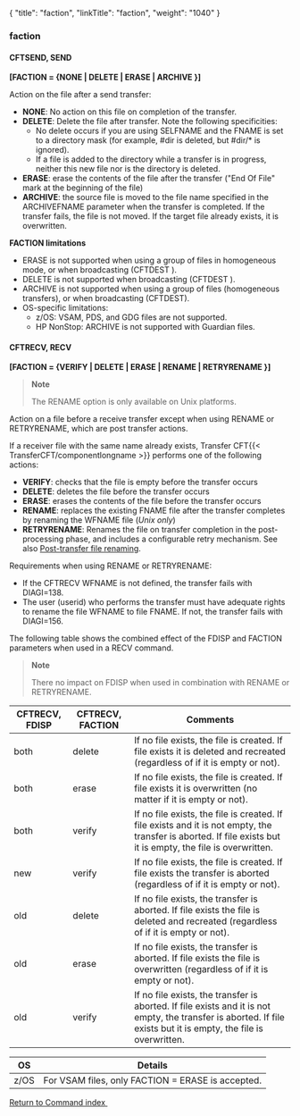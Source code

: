 {
    "title": "faction",
    "linkTitle": "faction",
    "weight": "1040"
}<span id="faction"></span>

### faction

<span id="faction_CFTSEND"></span>

#### CFTSEND, SEND

**\[FACTION = {NONE
| DELETE | ERASE | ARCHIVE }\]**

Action on the file after a send transfer:

- ****NONE****: No action on this file on completion
    of the transfer.
- ****DELETE****: Delete the file after transfer. Note the following specificities:
    -   No delete occurs if you are using SELFNAME and the FNAME is set to a directory mask (for example, #dir is deleted, but #dir/\* is ignored).
    -   If a file is added to the directory while a transfer is in progress, neither this new file nor is the directory is deleted.
- ****ERASE****: erase the contents of the file
    after the transfer ("End Of File" mark at the beginning of the
    file)
- **ARCHIVE**: the source file is moved to the file name specified in the ARCHIVEFNAME parameter when the transfer is completed. If the transfer fails, the file is not moved. If the target file already exists, it is overwritten.

****FACTION limitations****

- ERASE is not supported when using a group of files in homogeneous mode, or when broadcasting (CFTDEST ).
- DELETE is not supported when broadcasting (CFTDEST ).
- ARCHIVE is not supported when using a group of files (homogeneous transfers), or when broadcasting (CFTDEST).
- OS-specific limitations:
    -   z/OS: VSAM, PDS, and GDG files are not supported.
    -   HP NonStop: ARCHIVE is not supported with Guardian files.

#### CFTRECV, RECV

**\[FACTION = {VERIFY
| DELETE | ERASE | RENAME | RETRYRENAME }\]**

> **Note**
>
> The RENAME option is only available on Unix platforms.

Action on a file before a receive transfer except when using RENAME or RETRYRENAME, which are post transfer actions.

If a receiver file with the same name already exists, Transfer CFT{{< TransferCFT/componentlongname  >}} performs
one of the following actions:

- ****VERIFY****: checks that the file is empty before the transfer occurs
- ****DELETE****:
    deletes the file before the transfer occurs
- ****ERASE****:
    erases the contents of the file before the transfer occurs
- **RENAME**: replaces the existing FNAME file after the transfer completes by renaming the WFNAME file (*Unix only*)
- **RETRYRENAME**: Renames the file on transfer completion in the post-processing phase, and includes a configurable retry mechanism. See also [Post-transfer file renaming](../../../../app_integration_intro/spoolout).

Requirements when using RENAME or RETRYRENAME:

- If the CFTRECV WFNAME is not defined, the transfer fails with DIAGI=138.
- The user (userid) who performs the transfer must have adequate rights to rename the file WFNAME to file FNAME. If not, the transfer fails with DIAGI=156.

The following table shows the combined effect of the FDISP and FACTION parameters when used in a RECV command.

> **Note**
>
> There no impact on FDISP when used in combination with RENAME or RETRYRENAME.


| CFTRECV, FDISP  | CFTRECV, FACTION  | Comments  |
| --- | --- | --- |
| both  | delete  | If no file exists, the file is created. If file exists it is deleted and recreated (regardless of if it is empty or not).  |
| both  | erase  | If no file exists, the file is created. If file exists it is overwritten (no matter if it is empty or not).  |
| both  | verify  | If no file exists, the file is created. If file exists and it is not empty, the transfer is aborted. If file exists but it is empty, the file is overwritten.  |
| new  | verify  | If no file exists, the file is created. If file exists the transfer is aborted (regardless of if it is empty or not).  |
| old  | delete  | If no file exists, the transfer is aborted. If file exists the file is deleted and recreated (regardless of if it is empty or not).  |
| old  | erase  | If no file exists, the transfer is aborted. If file exists the file is overwritten (regardless of if it is empty or not).  |
| old  | verify  | If no file exists, the transfer is aborted. If file exists and it is not empty, the transfer is aborted. If file exists but it is empty, the file is overwritten.  |



| OS  | Details  |
| --- | --- |
| z/OS | For VSAM files, only FACTION = ERASE is accepted. |


[Return to Command index](../../)<a href="#" class="selected"> </a>
